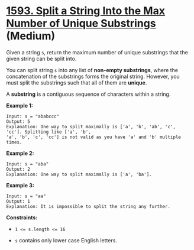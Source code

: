 # [1593. Split a String Into the Max Number of Unique Substrings][link] (Medium)

[link]: https://leetcode.com/problems/split-a-string-into-the-max-number-of-unique-substrings/

Given a string `s`, return the maximum number of unique substrings that the given string can be
split into.

You can split string `s` into any list of **non-empty substrings**, where the concatenation of the
substrings forms the original string. However, you must split the substrings such that all of them
are **unique**.

A **substring** is a contiguous sequence of characters within a string.

**Example 1:**

```
Input: s = "ababccc"
Output: 5
Explanation: One way to split maximally is ['a', 'b', 'ab', 'c', 'cc']. Splitting like ['a', 'b',
'a', 'b', 'c', 'cc'] is not valid as you have 'a' and 'b' multiple times.
```

**Example 2:**

```
Input: s = "aba"
Output: 2
Explanation: One way to split maximally is ['a', 'ba'].
```

**Example 3:**

```
Input: s = "aa"
Output: 1
Explanation: It is impossible to split the string any further.
```

**Constraints:**

- `1 <= s.length <= 16`

- `s` contains only lower case English letters.
